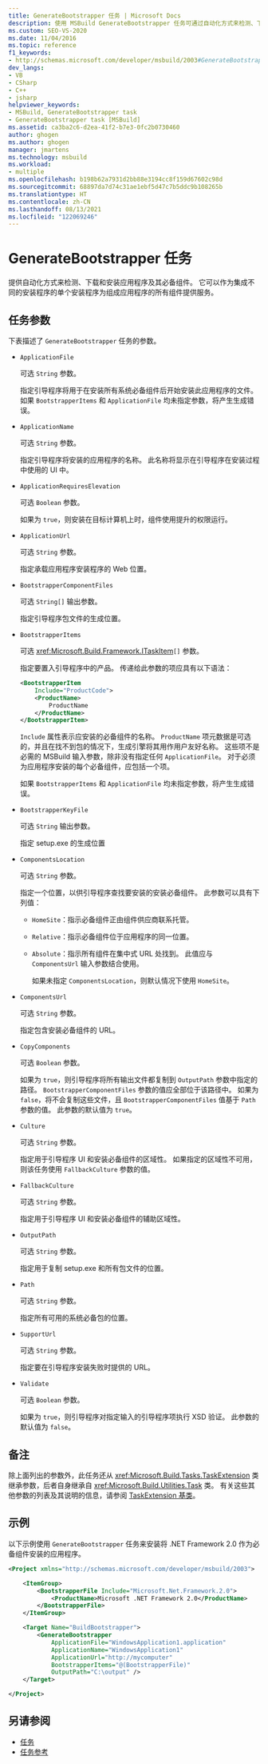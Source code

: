 ```yaml
---
title: GenerateBootstrapper 任务 | Microsoft Docs
description: 使用 MSBuild GenerateBootstrapper 任务可通过自动化方式来检测、下载和安装应用程序及其必备组件。
ms.custom: SEO-VS-2020
ms.date: 11/04/2016
ms.topic: reference
f1_keywords:
- http://schemas.microsoft.com/developer/msbuild/2003#GenerateBootstrapper
dev_langs:
- VB
- CSharp
- C++
- jsharp
helpviewer_keywords:
- MSBuild, GenerateBootstrapper task
- GenerateBootstrapper task [MSBuild]
ms.assetid: ca3ba2c6-d2ea-41f2-b7e3-0fc2b0730460
author: ghogen
ms.author: ghogen
manager: jmartens
ms.technology: msbuild
ms.workload:
- multiple
ms.openlocfilehash: b198b62a7931d2bb88e3194cc8f159d67602c98d
ms.sourcegitcommit: 68897da7d74c31ae1ebf5d47c7b5ddc9b108265b
ms.translationtype: HT
ms.contentlocale: zh-CN
ms.lasthandoff: 08/13/2021
ms.locfileid: "122069246"
---
```

# <a name="generatebootstrapper-task"></a>GenerateBootstrapper 任务

提供自动化方式来检测、下载和安装应用程序及其必备组件。 它可以作为集成不同的安装程序的单个安装程序为组成应用程序的所有组件提供服务。

## <a name="task-parameters"></a>任务参数

下表描述了 `GenerateBootstrapper` 任务的参数。

- `ApplicationFile`

   可选 `String` 参数。

   指定引导程序将用于在安装所有系统必备组件后开始安装此应用程序的文件。 如果 `BootstrapperItems` 和 `ApplicationFile` 均未指定参数，将产生生成错误。

- `ApplicationName`

   可选 `String` 参数。

   指定引导程序将安装的应用程序的名称。 此名称将显示在引导程序在安装过程中使用的 UI 中。

- `ApplicationRequiresElevation`

   可选 `Boolean` 参数。

   如果为 `true`，则安装在目标计算机上时，组件使用提升的权限运行。

- `ApplicationUrl`

   可选 `String` 参数。

   指定承载应用程序安装程序的 Web 位置。

- `BootstrapperComponentFiles`

   可选 `String[]` 输出参数。

   指定引导程序包文件的生成位置。

- `BootstrapperItems`

   可选 <xref:Microsoft.Build.Framework.ITaskItem>`[]` 参数。

   指定要置入引导程序中的产品。 传递给此参数的项应具有以下语法：

  ```xml
  <BootstrapperItem
      Include="ProductCode">
      <ProductName>
          ProductName
      </ProductName>
  </BootstrapperItem>
  ```

   `Include` 属性表示应安装的必备组件的名称。 `ProductName` 项元数据是可选的，并且在找不到包的情况下，生成引擎将其用作用户友好名称。 这些项不是必需的 MSBuild 输入参数，除非没有指定任何 `ApplicationFile`。 对于必须为应用程序安装的每个必备组件，应包括一个项。

   如果 `BootstrapperItems` 和 `ApplicationFile` 均未指定参数，将产生生成错误。

- `BootstrapperKeyFile`

   可选 `String` 输出参数。

   指定 setup.exe 的生成位置

- `ComponentsLocation`

   可选 `String` 参数。

   指定一个位置，以供引导程序查找要安装的安装必备组件。 此参数可以具有下列值：

  - `HomeSite`：指示必备组件正由组件供应商联系托管。

  - `Relative`：指示必备组件位于应用程序的同一位置。

  - `Absolute`：指示所有组件在集中式 URL 处找到。 此值应与 `ComponentsUrl` 输入参数结合使用。

    如果未指定 `ComponentsLocation`，则默认情况下使用 `HomeSite`。

- `ComponentsUrl`

   可选 `String` 参数。

   指定包含安装必备组件的 URL。

- `CopyComponents`

   可选 `Boolean` 参数。

   如果为 `true`，则引导程序将所有输出文件都复制到 `OutputPath` 参数中指定的路径。 `BootstrapperComponentFiles` 参数的值应全部位于该路径中。 如果为 `false`，将不会复制这些文件，且 `BootstrapperComponentFiles` 值基于 `Path` 参数的值。  此参数的默认值为 `true`。

- `Culture`

   可选 `String` 参数。

   指定用于引导程序 UI 和安装必备组件的区域性。 如果指定的区域性不可用，则该任务使用 `FallbackCulture` 参数的值。

- `FallbackCulture`

   可选 `String` 参数。

   指定用于引导程序 UI 和安装必备组件的辅助区域性。

- `OutputPath`

   可选 `String` 参数。

   指定用于复制 setup.exe 和所有包文件的位置。

- `Path`

   可选 `String` 参数。

   指定所有可用的系统必备包的位置。

- `SupportUrl`

   可选 `String` 参数。

   指定要在引导程序安装失败时提供的 URL。

- `Validate`

   可选 `Boolean` 参数。

   如果为 `true`，则引导程序对指定输入的引导程序项执行 XSD 验证。 此参数的默认值为 `false`。

## <a name="remarks"></a>备注

除上面列出的参数外，此任务还从 <xref:Microsoft.Build.Tasks.TaskExtension> 类继承参数，后者自身继承自 <xref:Microsoft.Build.Utilities.Task> 类。 有关这些其他参数的列表及其说明的信息，请参阅 [TaskExtension 基类](../msbuild/taskextension-base-class.md)。

## <a name="example"></a>示例

以下示例使用 `GenerateBootstrapper` 任务来安装将 .NET Framework 2.0 作为必备组件安装的应用程序。

```xml
<Project xmlns="http://schemas.microsoft.com/developer/msbuild/2003">

    <ItemGroup>
        <BootstrapperFile Include="Microsoft.Net.Framework.2.0">
            <ProductName>Microsoft .NET Framework 2.0</ProductName>
        </BootstrapperFile>
    </ItemGroup>

    <Target Name="BuildBootstrapper">
        <GenerateBootstrapper
            ApplicationFile="WindowsApplication1.application"
            ApplicationName="WindowsApplication1"
            ApplicationUrl="http://mycomputer"
            BootstrapperItems="@(BootstrapperFile)"
            OutputPath="C:\output" />
    </Target>

</Project>
```

## <a name="see-also"></a>另请参阅

- [任务](../msbuild/msbuild-tasks.md)
- [任务参考](../msbuild/msbuild-task-reference.md)
